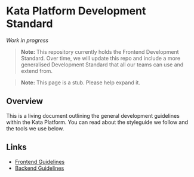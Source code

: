 # Kata Platform Development Standard

*Work in progress*

> **Note:** This repository currently holds the Frontend Development Standard. Over time, we will update this repo and include a more generalised Development Standard that all our teams can use and extend from.

> **Note:** This page is a stub. Please help expand it.

## Overview

This is a living document outlining the general development guidelines within the Kata Platform. You can read about the styleguide we follow and the tools we use below.

## Links

- [Frontend Guidelines](./frontend/README.md)
- [Backend Guidelines](./backend/README.md)
